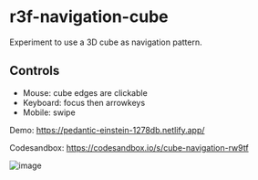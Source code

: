 # r3f-navigation-cube

Experiment to use a 3D cube as navigation pattern.

## Controls
- Mouse: cube edges are clickable
- Keyboard: focus then arrowkeys
- Mobile: swipe

Demo: https://pedantic-einstein-1278db.netlify.app/

Codesandbox: https://codesandbox.io/s/cube-navigation-rw9tf


![image](https://user-images.githubusercontent.com/530644/142252156-f8421b13-1e4b-4062-a28b-fbc1acc9f6db.png)

